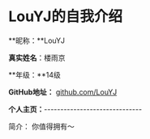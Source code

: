 LouYJ的自我介绍
===
**昵称：**LouYJ

**真实姓名**：楼雨京

**年级：**14级

**GitHub地址：** [github.com/LouYJ](http://github.com/LouYJ)

**个人主页：**------------------------------

简介： 你值得拥有～

